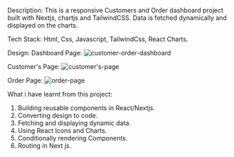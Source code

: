Description: This is a responsive Customers and Order dashboard project built with Nextjs, chartjs and TailwindCSS. Data is fetched dynamically and displayed on the charts.

Tech Stack: Html, Css, Javascript, TailwindCss, React Charts.

Design: 
Dashboard Page:
![customer-order-dashboard](https://github.com/Liciacodes/Customer-and-Order-Dashboard/assets/43540999/223fae7a-9dba-4352-9d12-46147f984089)

Customer's Page: 
![customer's-page](https://github.com/Liciacodes/Customer-and-Order-Dashboard/assets/43540999/aeada0b6-2abe-491c-8fb3-eaf68caa9470)

Order Page: 
![order-page](https://github.com/Liciacodes/Customer-and-Order-Dashboard/assets/43540999/e4cf2e80-ba5b-47ff-a0ff-0b956bd5511a)

What i have learnt from this project:
1. Building reusable components in React/Nextjs.
2. Converting design to code.
3. Fetching and displaying dynamic data.
4. Using React Icons and Charts.
5. Conditionally rendering Components.
6. Routing in Next js.

